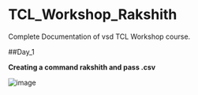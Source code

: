# TCL_Workshop_Rakshith
Complete Documentation of vsd TCL Workshop course.

##Day_1

**Creating a command rakshith and pass .csv**

![image](https://github.com/rakshith0609/TCL_Workshop_Rakshith/assets/112770970/c5b1f271-903d-4b5b-9f12-1fde2b2c1978)

